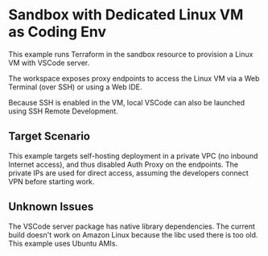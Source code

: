 # Sandbox with Dedicated Linux VM as Coding Env

This example runs Terraform in the sandbox resource to provision
a Linux VM with VSCode server.

The workspace exposes proxy endpoints to access the Linux VM via
a Web Terminal (over SSH) or using a Web IDE.

Because SSH is enabled in the VM, local VSCode can also be launched
using SSH Remote Development.

## Target Scenario

This example targets self-hosting deployment in a private VPC (no 
inbound Internet access), and thus disabled Auth Proxy on the endpoints.
The private IPs are used for direct access, assuming the developers
connect VPN before starting work.

## Unknown Issues

The VSCode server package has native library dependencies. The current
build doesn't work on Amazon Linux because the libc used there is too
old. This example uses Ubuntu AMIs.
